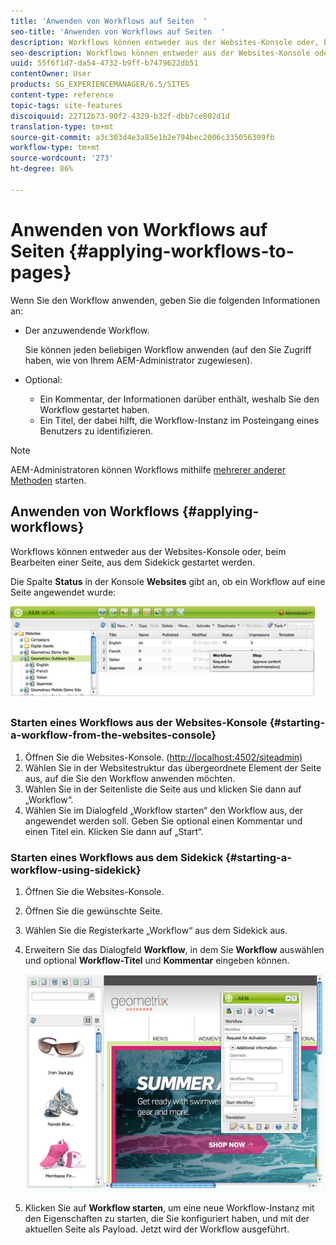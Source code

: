```yaml
---
title: 'Anwenden von Workflows auf Seiten  '
seo-title: 'Anwenden von Workflows auf Seiten  '
description: Workflows können entweder aus der Websites-Konsole oder, beim Bearbeiten einer Seite, aus dem Sidekick gestartet werden.
seo-description: Workflows können entweder aus der Websites-Konsole oder, beim Bearbeiten einer Seite, aus dem Sidekick gestartet werden.
uuid: 55f6f1d7-da54-4732-b9ff-b7479622db51
contentOwner: User
products: SG_EXPERIENCEMANAGER/6.5/SITES
content-type: reference
topic-tags: site-features
discoiquuid: 22712b73-90f2-4329-b32f-dbb7ce802d1d
translation-type: tm+mt
source-git-commit: a3c303d4e3a85e1b2e794bec2006c335056309fb
workflow-type: tm+mt
source-wordcount: '273'
ht-degree: 86%

---
```



# Anwenden von Workflows auf Seiten  {#applying-workflows-to-pages}

Wenn Sie den Workflow anwenden, geben Sie die folgenden Informationen an:

* Der anzuwendende Workflow.

   Sie können jeden beliebigen Workflow anwenden (auf den Sie Zugriff haben, wie von Ihrem AEM-Administrator zugewiesen).
* Optional:

   * Ein Kommentar, der Informationen darüber enthält, weshalb Sie den Workflow gestartet haben.
   * Ein Titel, der dabei hilft, die Workflow-Instanz im Posteingang eines Benutzers zu identifizieren.

>[!NOTE]
>
>AEM-Administratoren können Workflows mithilfe [mehrerer anderer Methoden](/help/sites-administering/workflows-starting.md) starten.

## Anwenden von Workflows {#applying-workflows}

Workflows können entweder aus der Websites-Konsole oder, beim Bearbeiten einer Seite, aus dem Sidekick gestartet werden.

Die Spalte **Status** in der Konsole **Websites** gibt an, ob ein Workflow auf eine Seite angewendet wurde:

![Workflow-Status](assets/workflowstatus.png)

### Starten eines Workflows aus der Websites-Konsole {#starting-a-workflow-from-the-websites-console}

1. Öffnen Sie die Websites-Konsole. ([http://localhost:4502/siteadmin)](http://localhost:4502/siteadmin)
1. Wählen Sie in der Websitestruktur das übergeordnete Element der Seite aus, auf die Sie den Workflow anwenden möchten.
1. Wählen Sie in der Seitenliste die Seite aus und klicken Sie dann auf „Workflow“.
1. Wählen Sie im Dialogfeld „Workflow starten“ den Workflow aus, der angewendet werden soll. Geben Sie optional einen Kommentar und einen Titel ein. Klicken Sie dann auf „Start“.

### Starten eines Workflows aus dem Sidekick  {#starting-a-workflow-using-sidekick}

1. Öffnen Sie die Websites-Konsole. 
1. Öffnen Sie die gewünschte Seite.
1. Wählen Sie die Registerkarte „Workflow“ aus dem Sidekick aus.
1. Erweitern Sie das Dialogfeld **Workflow**, in dem Sie **Workflow** auswählen und optional **Workflow-Titel** und **Kommentar** eingeben können.

   ![workflow startsidekick](assets/workflowstartsidekick.png)

1. Klicken Sie auf **Workflow starten**, um eine neue Workflow-Instanz mit den Eigenschaften zu starten, die Sie konfiguriert haben, und mit der aktuellen Seite als Payload. Jetzt wird der Workflow ausgeführt.

